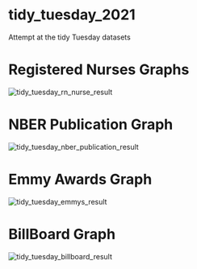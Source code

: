 # tidy_tuesday_2021
Attempt at the tidy Tuesday datasets

# Registered Nurses Graphs

![tidy_tuesday_rn_nurse_result](https://github.com/kra277/tidy_tuesday_2021/blob/main/registered_nurses_10062021/tidy_tuesday_rn_nurses_results_collage_1008.jpeg)

# NBER Publication Graph

![tidy_tuesday_nber_publication_result](https://github.com/kra277/tidy_tuesday_2021/blob/main/nber_publication_10032021/tidy_tuesday_nber_publications_result.png)

# Emmy Awards Graph

![tidy_tuesday_emmys_result](https://github.com/kra277/tidy_tuesday_2021/blob/main/emmy_awards_09222021/tidy_tuesday_emmys_result.png)

# BillBoard Graph

![tidy_tuesday_billboard_result](https://github.com/kra277/tidy_tuesday_2021/blob/main/billboard_09192021/tidy_tuesday_billboard_result.png)
